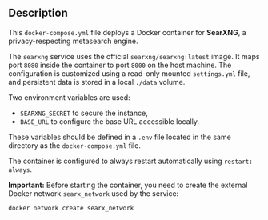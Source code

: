 ## Description

This `docker-compose.yml` file deploys a Docker container for **SearXNG**, a privacy-respecting metasearch engine.

The `searxng` service uses the official `searxng/searxng:latest` image. It maps port `8080` inside the container to port `8000` on the host machine. The configuration is customized using a read-only mounted `settings.yml` file, and persistent data is stored in a local `./data` volume.

Two environment variables are used:
- `SEARXNG_SECRET` to secure the instance,
- `BASE_URL` to configure the base URL accessible locally.

These variables should be defined in a `.env` file located in the same directory as the `docker-compose.yml` file.

The container is configured to always restart automatically using `restart: always`.

**Important:** Before starting the container, you need to create the external Docker network `searx_network` used by the service:

```bash
docker network create searx_network